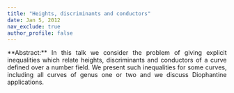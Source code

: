 ```yaml
---
title: "Heights, discriminants and conductors"
date: Jan 5, 2012
nav_exclude: true
author_profile: false
---
```

<div style="text-align: justify !important; text-justify: inter-word;" markdown="1">
**Abstract:** In this talk we consider the problem of giving explicit inequalities which relate heights, discriminants and conductors of a curve defined over a number field. We present such inequalities for some curves, including all curves of genus one or two and we discuss Diophantine applications.
